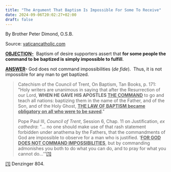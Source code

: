 ```yaml
---
title: "The Argument That Baptism Is Impossible For Some To Receive"
date: 2024-09-06T20:02:27+02:00
draft: false
---
```



By Brother Peter Dimond, O.S.B.

Source: [vaticancatholic.com](https://vaticancatholic.com/baptism-not-impossible-to-receive/)

<p><strong><u>OBJECTION-</u></strong>&nbsp; Baptism of desire supporters assert that <strong>for some people the command to be baptized is simply impossible to fulfill</strong>.</p>
<p><strong><u>ANSWER</u></strong><strong>- </strong>God does not command impossibilities (<em>de fide</em>).&nbsp; Thus, it is not impossible for any man to get baptized.&nbsp;</p>
<blockquote>
<p>Catechism of the Council of Trent, On Baptism, Tan Books, p. 171:<br>"Holy writers are unanimous in saying that after the Resurrection of our Lord, <strong>WHEN HE GAVE HIS APOSTLES <u>THE COMMAND</u></strong> to go and teach all nations: baptizing them in the name of the Father, and of the Son, and of the Holy Ghost, <strong><u>THE LAW OF BAPTISM became obligatory on all who were to be saved</u></strong>."</p>
<p>Pope Paul III, <em>Council of Trent</em>, Session 6, Chap. 11 on Justification, <em>ex cathedra</em>: "... no one should make use of that rash statement forbidden under anathema by the Fathers, that the commandments of God are impossible to observe for a man who is justified. ‘<strong><u>FOR GOD DOES NOT COMMAND IMPOSSIBILITIES</u></strong>, but by commanding admonishes you both to do what you can do, and to pray for what you cannot do…’"<a href="#_edn1" name="_ednref1">[1]</a></p>
</blockquote>
<div class="footnotes">
<p><a href="#_ednref1" name="_edn1">[1]</a> Denzinger 804.</p>
</div>
